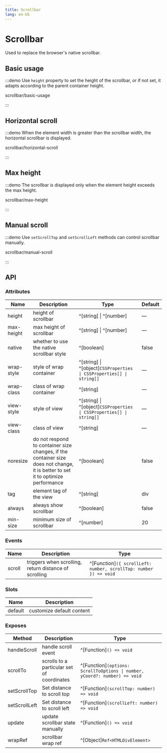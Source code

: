 ```yaml
---
title: Scrollbar
lang: en-US
---
```


# Scrollbar

Used to replace the browser's native scrollbar.

## Basic usage

:::demo Use `height` property to set the height of the scrollbar, or if not set, it adapts according to the parent container height.

scrollbar/basic-usage

:::

## Horizontal scroll

:::demo When the element width is greater than the scrollbar width, the horizontal scrollbar is displayed.

scrollbar/horizontal-scroll

:::

## Max height

:::demo The scrollbar is displayed only when the element height exceeds the max height.

scrollbar/max-height

:::

## Manual scroll

:::demo Use `setScrollTop` and `setScrollLeft` methods can control scrollbar manually.

scrollbar/manual-scroll

:::

## API

### Attributes

| Name       | Description                                                                                                                     | Type                                                                 | Default |
| ---------- | ------------------------------------------------------------------------------------------------------------------------------- | -------------------------------------------------------------------- | ------- |
| height     | height of scrollbar                                                                                                             | ^[string] \| ^[number]                                               | —       |
| max-height | max height of scrollbar                                                                                                         | ^[string] \| ^[number]                                               | —       |
| native     | whether to use the native scrollbar style                                                                                       | ^[boolean]                                                           | false   |
| wrap-style | style of wrap container                                                                                                         | ^[string] \| ^[object]`CSSProperties \| CSSProperties[] \| string[]` | —       |
| wrap-class | class of wrap container                                                                                                         | ^[string]                                                            | —       |
| view-style | style of view                                                                                                                   | ^[string] \| ^[object]`CSSProperties \| CSSProperties[] \| string[]` | —       |
| view-class | class of view                                                                                                                   | ^[string]                                                            | —       |
| noresize   | do not respond to container size changes, if the container size does not change, it is better to set it to optimize performance | ^[boolean]                                                           | false   |
| tag        | element tag of the view                                                                                                         | ^[string]                                                            | div     |
| always     | always show scrollbar                                                                                                           | ^[boolean]                                                           | false   |
| min-size   | minimum size of scrollbar                                                                                                       | ^[number]                                                            | 20      |

### Events

| Name   | Description                                           | Type                                                       |
| ------ | ----------------------------------------------------- | ---------------------------------------------------------------- |
| scroll | triggers when scrolling, return distance of scrolling | ^[Function]`({ scrollLeft: number, scrollTop: number }) => void` |

### Slots

| Name    | Description               |
| ------- | ------------------------- |
| default | customize default content |

### Exposes

| Method        | Description                                | Type                                                                 |
| ------------- | ------------------------------------------ | -------------------------------------------------------------------------- |
| handleScroll  | handle scroll event                        | ^[Function]`() => void`                                                    |
| scrollTo      | scrolls to a particular set of coordinates | ^[Function]`(options: ScrollToOptions \| number, yCoord?: number) => void` |
| setScrollTop  | Set distance to scroll top                 | ^[Function]`(scrollTop: number) => void`                                   |
| setScrollLeft | Set distance to scroll left                | ^[Function]`(scrollLeft: number) => void`                                  |
| update        | update scrollbar state manually            | ^[Function]`() => void`                                                    |
| wrapRef       | scrollbar wrap ref                         | ^[Object]`Ref<HTMLDivElement>`                                             |
